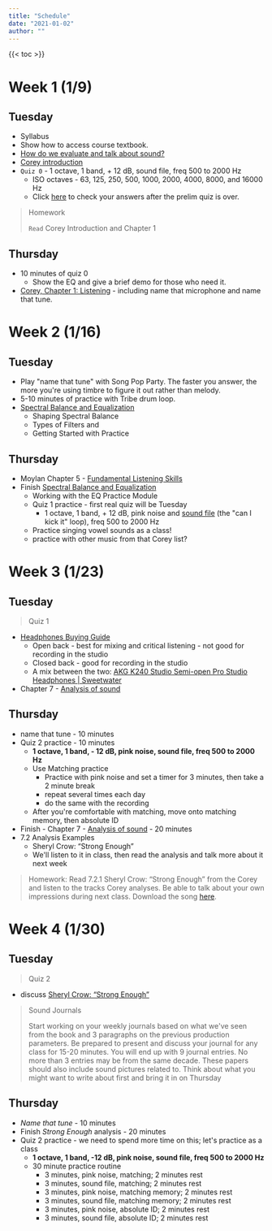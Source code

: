 ```yaml
---
title: "Schedule"
date: "2021-01-02"
author: ""
---
```


{{< toc >}}

# Week 1 (1/9)

## Tuesday

- Syllabus
- Show how to access course textbook.
- [How do we evaluate and talk about sound?](../lectures/week-1/4-moylan/)
- [Corey introduction](../lectures/week-1/0-corey/)
- `Quiz 0` - 1 octave, 1 band, + 12 dB, sound file, freq 500 to 2000 Hz
  - ISO octaves - 63, 125, 250, 500, 1000, 2000, 4000, 8000, and 16000 Hz
  - Click [here](../lectures/week-1/quiz-0-answers/) to check your answers after the prelim quiz is over.

> Homework
>
> `Read` Corey Introduction and Chapter 1

## Thursday

- 10 minutes of quiz 0
  - Show the EQ and give a brief demo for those who need it.
- [Corey, Chapter 1: Listening](../lectures/week-1/1-corey/) - including name that microphone and name that tune.

# Week 2 (1/16)

## Tuesday

- Play "name that tune" with Song Pop Party. The faster you answer, the more you're using timbre to figure it out rather than melody.
- 5-10 minutes of practice with Tribe drum loop.
- [Spectral Balance and Equalization](../lectures/week-2/2-corey/)
  - Shaping Spectral Balance
  - Types of Filters and
  - Getting Started with Practice

## Thursday

- Moylan Chapter 5 - [Fundamental Listening Skills](../lectures/week-2/5-moylan/)
- Finish [Spectral Balance and Equalization](../lectures/week-2/2-corey/)
  - Working with the EQ Practice Module
  - Quiz 1 practice - first real quiz will be Tuesday
    - 1 octave, 1 band, + 12 dB, pink noise and [sound file](../lectures/week-2/kick-it.m4a) (the "can I kick it" loop), freq 500 to 2000 Hz
  - Practice singing vowel sounds as a class!
  - practice with other music from that Corey list?

# Week 3 (1/23)

## Tuesday

> Quiz 1

- [Headphones Buying Guide](https://www.sweetwater.com/insync/headphones-buying-guide/)
  - Open back - best for mixing and critical listening - not good for recording in the studio
  - Closed back - good for recording in the studio
  - A mix between the two: [AKG K240 Studio Semi-open Pro Studio Headphones | Sweetwater](https://www.sweetwater.com/store/detail/K240S--akg-k240-studio-semi-open-pro-studio-headphones)
- Chapter 7 - [Analysis of sound](../lectures/week-3/7-corey/)

## Thursday

- name that tune - 10 minutes
- Quiz 2 practice - 10 minutes
  - **1 octave, 1 band, - 12 dB, pink noise, sound file, freq 500 to 2000 Hz**
  - Use Matching practice
    - Practice with pink noise and set a timer for 3 minutes, then take a 2 minute break
    - repeat several times each day
    - do the same with the recording
  - After you're comfortable with matching, move onto matching memory, then absolute ID
- Finish - Chapter 7 - [Analysis of sound](../lectures/week-3/7-corey/) - 20 minutes
- 7.2 Analysis Examples
  - Sheryl Crow\: “Strong Enough”
  - We'll listen to it in class, then read the analysis and talk more about it next week

<!-- TODO: Download and make tracks available for students to listen to -->

> Homework: Read 7.2.1 Sheryl Crow: “Strong Enough” from the Corey and listen to the tracks Corey analyses. Be able to talk about your own impressions during next class.
> Download the song [here](https://dakotastateuniversity-my.sharepoint.com/:u:/g/personal/tate_carson_dsu_edu/EYKzTsH0yZpAqSV6lweIGuEBLYJscKO9u-MGt7F7VXdzrQ?e=pzaDxe).

# Week 4 (1/30)

## Tuesday

> Quiz 2

- discuss [Sheryl Crow: “Strong Enough”](../lectures/week-4/crow-strong-enough/)

> Sound Journals
>
> Start working on your weekly journals based on what we've seen from the book and 3 paragraphs on the previous production parameters. Be prepared to present and discuss your journal for any class for 15-20 minutes. You will end up with 9 journal entries. No more than 3 entries may be from the same decade. These papers should also include sound pictures related to.
> Think about what you might want to write about first and bring it in on Thursday

## Thursday

- _Name that tune_ - 10 minutes
- Finish _Strong Enough_ analysis - 20 minutes
- Quiz 2 practice - we need to spend more time on this; let's practice as a class
  - **1 octave, 1 band, -12 dB, pink noise, sound file, freq 500 to 2000 Hz**
  - 30 minute practice routine
    - 3 minutes, pink noise, matching; 2 minutes rest
    - 3 minutes, sound file, matching; 2 minutes rest
    - 3 minutes, pink noise, matching memory; 2 minutes rest
    - 3 minutes, sound file, matching memory; 2 minutes rest
    - 3 minutes, pink noise, absolute ID; 2 minutes rest
    - 3 minutes, sound file, absolute ID; 2 minutes rest

<!--
- Shafer - Exercises 1, 2, 3
- Moylan: 6 A System for Evaluating Sound
  - System Overview
  - Sound-Evaluation Sequence -->

<!--
# Week 5 (2/6)

## Tuesday

- Teacher lead presentation: Anderson, Arild. \(2004\). “Straight” from _The Triangle_. ECM Records. \(jazz piano trio\)
- Or PeterGabriel:“inyourEyes” using the Corey analysis as an example

  - Peter Gabriel\: “In Your Eyes” 144
  - Lyle Lovett\: “Church” 145
  - Sarah McLachlan\: “Lost” 147
  - Jon Randall\: “In the Country” 148
- 7.3 GraphicalAnalysisofsound
- Teacher lead presentation: Blanchard, Terence. \(2001\). “On the Sunny Side of the Street” from _Let’s Get Lost_. Sony. \(jazz with vocals\)
- Other presentation options from [The Mix Review - Reviews](https://themixreview.org/reviews/)- Student journal presentation 2 and discussion

> Quiz 3

## Thursday

- Moylan: 6 A System for Evaluating Sound
  - Graphing the States of Activity of Sound Components
- Shafer - Exercises 4, 5
- Quiz 4 practice

# Week 6 (2/13)

## Tuesday

- Earth, Wind & Fire. \(1998\). “September” from _Greatest Hits_. Sony. \(R&B pop\)
- Student journal presentation 3 and discussion

> Quiz 4

## Thursday

- Moylan: 6 A System for Evaluating Sound
  - Plotting Sources Against a Timeline
- Shafer - Exercises 6, 7, 8, 10, 11, 13
- Quiz 5 Practice

# Week 7 (2/20)

## Tuesday

- Hellendaal, Pieter. \(1991\). “Concerto II—Presto” from _6 Concerti Grossi_. Perf. The European Community Baroque Orchestra. Channel Classics. \(Baroque orchestra\)
- Student journal presentation 4 and discussion

> Quiz 5

## Thursday

- Shafer - Exercise 9?
- Quiz 6 practice

# Week 8 (2/27)

## Tuesday

- Le Concert des Nations. \(2002\). “Marche pour la céré- monie” from _Soundtrack from the film Tous les matins du monde_. Alia Vox Spain. \(Baroque orchestra\)
- Student journal presentation 5 and discussion

> Quiz 6
> Shafer - Exercise 15 diary

## Thursday

- Shafer - Exercise 15
  - get 5 student responses
- Quiz 7 practice

# Week 9 (3/6)

## Tuesday

- Randall, Jon. \(2005\). _Walking Among the Living_. Epic/ Sony BMG Music Entertainment. \(roots music/bluegrass\)
- Student journal presentation 6 and discussion

> Quiz 7
> Shafer Shafer - Exercise 16 diary

## Thursday

- Shafer Shafer - Exercise 16 diary presentations
- Quiz 8 practice

# Week 10 (3/13)

- Spring Break - No Classes

# Week 11 (3/20)

## Tuesday

- Steely Dan. \(2000\). “Gaslighting Abbie” from _Two Against Nature_. Giant Records. \(pop\)
- The Police. \(1983\). “Every Breath You Take” from _Syn- chronicity._ A&M Records. \(rock\)
- Student journal presentation 7 and discussion

> Quiz 8
> Shafer Shafer - Exercises 36, 37, 42

## Thursday

- Shafer Shafer - Exercise 36, 37, 42 diary pres
- Quiz 9 practice

# Week 12 (3/27)

## Tuesday

- Student journal presentation 8 and discussion
- Spatial attributes and reverberation

> Quiz 9
> Shafer Shafer - Exercise 68 - field recording

## Thursday

- Shafer Shafer - Exercise 68 - field recording - presentations and analysis
- Quiz 10 practice

# Week 13 (4/3)

## Tuesday

- Student journal presentation 9 and discussion
- Dynamic range

> Quiz 10
> Shafer Shafer - Exercise 69 - field recording

## Thursday

- Shafer Shafer - Exercise 69 - field recording pres and analysis
- Quiz 11 practice

# Week 14 (4/10)

## Tuesday

- Student journal presentation 10 and discussion
- Distortion and practice

> Quiz 11

## Thursday

- Begin preparations and study for the final listening exam
- Presentations of the final paper covering a collection of your listening journals. Compare 3 - 5 of your songs to each other. How did the different songs treat space? EQ? etc.? Did historical considerations influence these things?
- Length: 2 - 3 pages
- Presentations - 20 minutes each; more organized than the journal presentations, must include a PowerPoint with thought out details and musical examples.

# Week 15 (4/17)

## Tuesday

- Presentations

> Quiz 12

## Thursday

- Presentations

# Week 16 (4/24)

> Exam - Thursday, May 4th, 10:30 am - 12:30 pm -->
